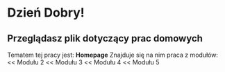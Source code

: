# Dzień Dobry!
## Przeglądasz plik dotyczący prac domowych
Tematem tej pracy jest: **Homepage**
Znajduje się na nim praca z modułów:
<< Modułu 2
<< Modułu 3
<< Modułu 4
<< Modułu 5

